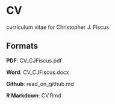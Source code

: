 # CV
curriculum vitae for Christopher J. Fiscus

## Formats

**PDF**: CV_CJFiscus.pdf 
 
**Word**: CV_CJFiscus.docx 
 
**Github**: read_on_github.md  

**R Markdown**: CV.Rmd  
